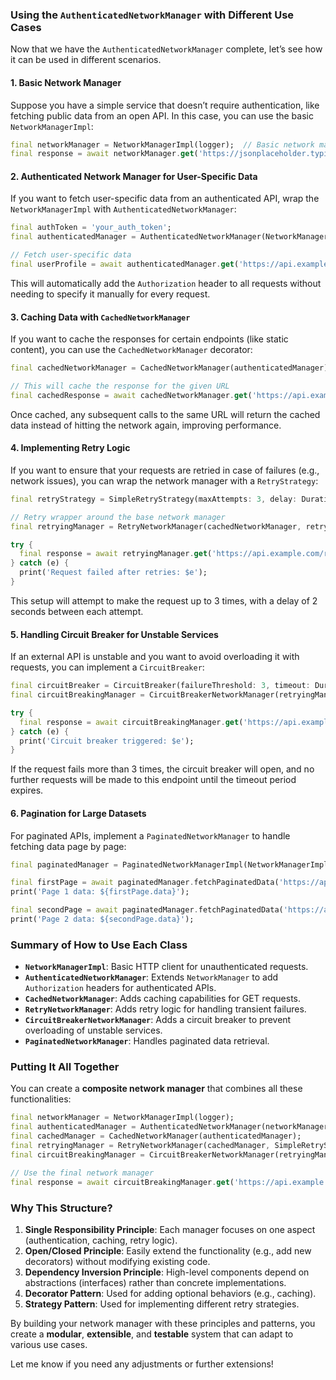 ### Using the `AuthenticatedNetworkManager` with Different Use Cases

Now that we have the `AuthenticatedNetworkManager` complete, let’s see how it can be used in different scenarios.

#### 1. **Basic Network Manager**
Suppose you have a simple service that doesn’t require authentication, like fetching public data from an open API. In this case, you can use the basic `NetworkManagerImpl`:

```dart
final networkManager = NetworkManagerImpl(logger);  // Basic network manager
final response = await networkManager.get('https://jsonplaceholder.typicode.com/posts');
```

#### 2. **Authenticated Network Manager for User-Specific Data**
If you want to fetch user-specific data from an authenticated API, wrap the `NetworkManagerImpl` with `AuthenticatedNetworkManager`:

```dart
final authToken = 'your_auth_token';
final authenticatedManager = AuthenticatedNetworkManager(NetworkManagerImpl(logger), authToken);

// Fetch user-specific data
final userProfile = await authenticatedManager.get('https://api.example.com/user/profile');
```

This will automatically add the `Authorization` header to all requests without needing to specify it manually for every request.

#### 3. **Caching Data with `CachedNetworkManager`**
If you want to cache the responses for certain endpoints (like static content), you can use the `CachedNetworkManager` decorator:

```dart
final cachedNetworkManager = CachedNetworkManager(authenticatedManager);

// This will cache the response for the given URL
final cachedResponse = await cachedNetworkManager.get('https://api.example.com/static/content');
```

Once cached, any subsequent calls to the same URL will return the cached data instead of hitting the network again, improving performance.

#### 4. **Implementing Retry Logic**
If you want to ensure that your requests are retried in case of failures (e.g., network issues), you can wrap the network manager with a `RetryStrategy`:

```dart
final retryStrategy = SimpleRetryStrategy(maxAttempts: 3, delay: Duration(seconds: 2));

// Retry wrapper around the base network manager
final retryingManager = RetryNetworkManager(cachedNetworkManager, retryStrategy);

try {
  final response = await retryingManager.get('https://api.example.com/retry-endpoint');
} catch (e) {
  print('Request failed after retries: $e');
}
```

This setup will attempt to make the request up to 3 times, with a delay of 2 seconds between each attempt.

#### 5. **Handling Circuit Breaker for Unstable Services**
If an external API is unstable and you want to avoid overloading it with requests, you can implement a `CircuitBreaker`:

```dart
final circuitBreaker = CircuitBreaker(failureThreshold: 3, timeout: Duration(seconds: 30));
final circuitBreakingManager = CircuitBreakerNetworkManager(retryingManager, circuitBreaker);

try {
  final response = await circuitBreakingManager.get('https://api.example.com/unstable-endpoint');
} catch (e) {
  print('Circuit breaker triggered: $e');
}
```

If the request fails more than 3 times, the circuit breaker will open, and no further requests will be made to this endpoint until the timeout period expires.

#### 6. **Pagination for Large Datasets**
For paginated APIs, implement a `PaginatedNetworkManager` to handle fetching data page by page:

```dart
final paginatedManager = PaginatedNetworkManagerImpl(NetworkManagerImpl(logger));

final firstPage = await paginatedManager.fetchPaginatedData('https://api.example.com/data', page: 1);
print('Page 1 data: ${firstPage.data}');

final secondPage = await paginatedManager.fetchPaginatedData('https://api.example.com/data', page: 2);
print('Page 2 data: ${secondPage.data}');
```

### Summary of How to Use Each Class

- **`NetworkManagerImpl`**: Basic HTTP client for unauthenticated requests.
- **`AuthenticatedNetworkManager`**: Extends `NetworkManager` to add `Authorization` headers for authenticated APIs.
- **`CachedNetworkManager`**: Adds caching capabilities for GET requests.
- **`RetryNetworkManager`**: Adds retry logic for handling transient failures.
- **`CircuitBreakerNetworkManager`**: Adds a circuit breaker to prevent overloading of unstable services.
- **`PaginatedNetworkManager`**: Handles paginated data retrieval.

### Putting It All Together
You can create a **composite network manager** that combines all these functionalities:

```dart
final networkManager = NetworkManagerImpl(logger);
final authenticatedManager = AuthenticatedNetworkManager(networkManager, 'your_auth_token');
final cachedManager = CachedNetworkManager(authenticatedManager);
final retryingManager = RetryNetworkManager(cachedManager, SimpleRetryStrategy());
final circuitBreakingManager = CircuitBreakerNetworkManager(retryingManager, CircuitBreaker());

// Use the final network manager
final response = await circuitBreakingManager.get('https://api.example.com/some-endpoint');
```

### Why This Structure?
1. **Single Responsibility Principle**: Each manager focuses on one aspect (authentication, caching, retry logic).
2. **Open/Closed Principle**: Easily extend the functionality (e.g., add new decorators) without modifying existing code.
3. **Dependency Inversion Principle**: High-level components depend on abstractions (interfaces) rather than concrete implementations.
4. **Decorator Pattern**: Used for adding optional behaviors (e.g., caching).
5. **Strategy Pattern**: Used for implementing different retry strategies.

By building your network manager with these principles and patterns, you create a **modular**, **extensible**, and **testable** system that can adapt to various use cases.

Let me know if you need any adjustments or further extensions!
